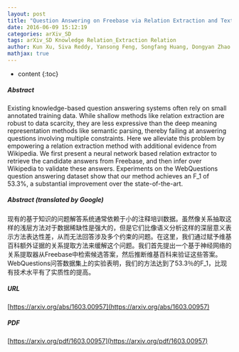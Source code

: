 ```yaml
---
layout: post
title: "Question Answering on Freebase via Relation Extraction and Textual Evidence"
date: 2016-06-09 15:12:19
categories: arXiv_SD
tags: arXiv_SD Knowledge Relation_Extraction Relation
author: Kun Xu, Siva Reddy, Yansong Feng, Songfang Huang, Dongyan Zhao
mathjax: true
---
```


* content
{:toc}

##### Abstract
Existing knowledge-based question answering systems often rely on small annotated training data. While shallow methods like relation extraction are robust to data scarcity, they are less expressive than the deep meaning representation methods like semantic parsing, thereby failing at answering questions involving multiple constraints. Here we alleviate this problem by empowering a relation extraction method with additional evidence from Wikipedia. We first present a neural network based relation extractor to retrieve the candidate answers from Freebase, and then infer over Wikipedia to validate these answers. Experiments on the WebQuestions question answering dataset show that our method achieves an F_1 of 53.3%, a substantial improvement over the state-of-the-art.

##### Abstract (translated by Google)
现有的基于知识的问题解答系统通常依赖于小的注释培训数据。虽然像关系抽取这样的浅层方法对于数据稀缺性是强大的，但是它们比像语义分析这样的深层意义表示方法表达性差，从而无法回答涉及多个约束的问题。在这里，我们通过赋予维基百科额外证据的关系提取方法来缓解这个问题。我们首先提出一个基于神经网络的关系提取器从Freebase中检索候选答案，然后推断维基百科来验证这些答案。 WebQuestions问答数据集上的实验表明，我们的方法达到了53.3％的F_1，比现有技术水平有了实质性的提高。

##### URL
[https://arxiv.org/abs/1603.00957](https://arxiv.org/abs/1603.00957)

##### PDF
[https://arxiv.org/pdf/1603.00957](https://arxiv.org/pdf/1603.00957)

